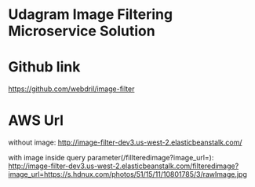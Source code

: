 # Udagram Image Filtering Microservice Solution

# Github link
https://github.com/webdril/image-filter

# AWS Url
without image: http://image-filter-dev3.us-west-2.elasticbeanstalk.com/

with image inside query parameter(/fillteredimage?image_url=): http://image-filter-dev3.us-west-2.elasticbeanstalk.com/filteredimage?image_url=https://s.hdnux.com/photos/51/15/11/10801785/3/rawImage.jpg


